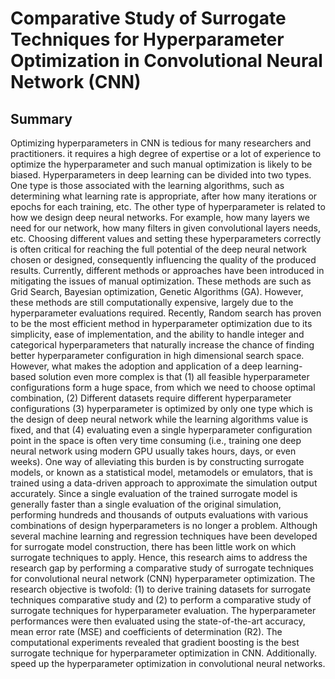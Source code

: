 # Comparative Study of Surrogate Techniques for Hyperparameter Optimization in Convolutional Neural Network (CNN) 

## Summary

Optimizing hyperparameters in CNN is tedious for many researchers and practitioners. it requires a high degree of expertise or a lot of experience to optimize the hyperparameter and such manual optimization is likely to be biased. Hyperparameters in deep learning can be divided into two types. One type is those associated with the learning algorithms, such as determining what learning rate is appropriate, after how many iterations or epochs for each training, etc. The other type of hyperparameter is related to how we design deep neural networks. For example, how many layers we need for our network, how many filters in given convolutional layers needs, etc. Choosing different values and setting these hyperparameters correctly is often critical for reaching the full potential of the deep neural network chosen or designed, consequently influencing the quality of the produced results. Currently, different methods or approaches have been introduced in mitigating the issues of manual optimization. These methods are such as Grid Search, Bayesian optimization, Genetic Algorithms (GA). However, these methods are still computationally expensive, largely due to the hyperparameter evaluations required. Recently, Random search has proven to be the most efficient method in hyperparameter optimization due to its simplicity, ease of implementation, and the ability to handle integer and categorical hyperparameters that naturally increase the chance of finding better hyperparameter configuration in high dimensional search space. However, what makes the adoption and application of a deep learning-based solution even more complex is that (1) all feasible hyperparameter configurations form a huge space, from which we need to choose optimal combination, (2) Different datasets require different hyperparameter configurations (3) hyperparameter is optimized by only one type which is the design of deep neural network while the learning algorithms value is fixed, and that (4) evaluating even a single hyperparameter configuration point in the space is often very time consuming (i.e., training one deep neural network using modern GPU usually takes hours, days, or even weeks). One way of alleviating this burden is by constructing surrogate models, or known as a statistical model, metamodels or emulators, that is trained using a data-driven approach to approximate the simulation output accurately. Since a single evaluation of the trained surrogate model is generally faster than a single evaluation of the original simulation, performing hundreds and thousands of outputs evaluations with various combinations of design hyperparameters is no longer a problem. Although several machine learning and regression techniques have been developed for surrogate model construction, there has been little work on which surrogate techniques to apply. Hence, this research aims to address the research gap by performing a comparative study of surrogate techniques for convolutional neural network (CNN) hyperparameter optimization. The research objective is twofold: (1) to derive training datasets for surrogate techniques comparative study and (2) to perform a comparative study of surrogate techniques for hyperparameter evaluation. The hyperparameter performances were then evaluated using the state-of-the-art accuracy, mean error rate (MSE) and coefficients of determination (R2). The computational experiments revealed that gradient boosting is the best surrogate technique for hyperparameter optimization in CNN. Additionally. speed up the hyperparameter optimization in convolutional neural networks.
